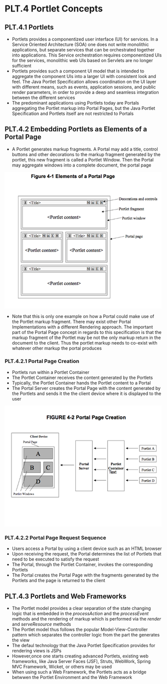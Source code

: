 # PLT.4 Portlet Concepts

## PLT.4.1 Portlets
* Portlets provides a componentized user interface (UI) for services. In a Service Oriented Architecture (SOA) one does not write monolithic applications, but separate services that can be orchestrated together into applications. This Service orchestration requires componentized UIs for the services, monolithic web UIs based on Servlets are no longer sufficient
* Portlets provides such a component UI model that is intended to aggregate the component UIs into a larger UI with consistent look and feel. The Java Portlet Specification allows coordination on the UI layer with different means, such as events, application sessions, and public render parameters, in order to provide a deep and seamless integration between the different services
* The predominant applications using Portlets today are Portals aggregating the Portlet markup into Portal Pages, but the Java Portlet Specification and Portlets itself are not restricted to Portals

## PLT.4.2 Embedding Portlets as Elements of a Portal Page
* A Portlet generates markup fragments. A Portal may add a title, control buttons and other decorations to the markup fragment generated by the portlet, this new fragment is called a Portlet Window. Then the Portal may aggregate windows into a complete document, the portal page

![alt text](4-1.png "Figure 4- 1 Elements of a Portal Page")

* Note that this is only one example on how a Portal could make use of the Portlet markup fragment. There may exist other Portal Implementations with a different Rendering approach. The important part of the Portal Page concept in regards to this specification is that the markup fragment of the Portlet may be not the only markup return in the document to the client. Thus the portlet markup needs to co-exist with whatever other markup the portal produces

### PLT.4.2.1 Portal Page Creation
* Portlets run within a Portlet Container
* The Portlet Container receives the content generated by the Portlets
* Typically, the Portlet Container hands the Portlet content to a Portal
* The Portal Server creates the Portal Page with the content generated by the Portlets and sends it the the client device where it is displayed to the user
 
![alt text](4-2.png "Figure 4-2 Portal Page Creation")

### PLT.4.2.2 Portal Page Request Sequence
* Users access a Portal by using a client device such as an HTML browser
* Upon receiving the request, the Portal determines the list of Portlets that need to be executed to satisfy the request
* The Portal, through the Portlet Container, invokes the corresponding Portlets
* The Portal creates the Portal Page with the fragments generated by the Portlets and the page is returned to the client

## PLT.4.3 Portlets and Web Frameworks
* The Portlet model provides a clear separation of the state changing logic that is embedded in the *processAction* and the *processEvent* methods and the rendering of markup which is performed via the *render* and *serveResource* methods
* The Portlet model thus follows the popular Model-View-Controller pattern which separates the controller logic from the part the generates the view
* The defaul technology that the Java Portlet Specification provides for rendering views is JSPs
* However,once one starts creating advanced Portlets, existing web frameworks, like Java Server Faces (JSF), Struts, WebWork, Spring MVC Framework, Wicket, or others may be used
* When using such a Web Framework, the Portlets acts as a bridge betwwen the Portlet Environment and the Web Framework
